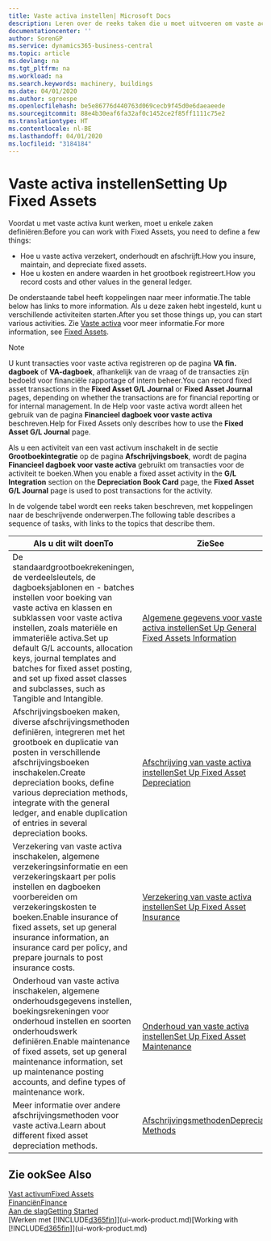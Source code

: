 ```yaml
---
title: Vaste activa instellen| Microsoft Docs
description: Leren over de reeks taken die u moet uitvoeren om vaste activa in te stellen, zoals machines of gebouwen.
documentationcenter: ''
author: SorenGP
ms.service: dynamics365-business-central
ms.topic: article
ms.devlang: na
ms.tgt_pltfrm: na
ms.workload: na
ms.search.keywords: machinery, buildings
ms.date: 04/01/2020
ms.author: sgroespe
ms.openlocfilehash: be5e86776d440763d069cecb9f45d0e6daeaeede
ms.sourcegitcommit: 88e4b30eaf6fa32af0c1452ce2f85ff1111c75e2
ms.translationtype: HT
ms.contentlocale: nl-BE
ms.lasthandoff: 04/01/2020
ms.locfileid: "3184184"
---
```

# <a name="setting-up-fixed-assets"></a><span data-ttu-id="c1aae-103">Vaste activa instellen</span><span class="sxs-lookup"><span data-stu-id="c1aae-103">Setting Up Fixed Assets</span></span>
<span data-ttu-id="c1aae-104">Voordat u met vaste activa kunt werken, moet u enkele zaken definiëren:</span><span class="sxs-lookup"><span data-stu-id="c1aae-104">Before you can work with Fixed Assets, you need to define a few things:</span></span>  

* <span data-ttu-id="c1aae-105">Hoe u vaste activa verzekert, onderhoudt en afschrijft.</span><span class="sxs-lookup"><span data-stu-id="c1aae-105">How you insure, maintain, and depreciate fixed assets.</span></span>  
* <span data-ttu-id="c1aae-106">Hoe u kosten en andere waarden in het grootboek registreert.</span><span class="sxs-lookup"><span data-stu-id="c1aae-106">How you record costs and other values in the general ledger.</span></span>  

<span data-ttu-id="c1aae-107">De onderstaande tabel heeft koppelingen naar meer informatie.</span><span class="sxs-lookup"><span data-stu-id="c1aae-107">The table below has links to more information.</span></span> <span data-ttu-id="c1aae-108">Als u deze zaken hebt ingesteld, kunt u verschillende activiteiten starten.</span><span class="sxs-lookup"><span data-stu-id="c1aae-108">After you set those things up, you can start various activities.</span></span> <span data-ttu-id="c1aae-109">Zie [Vaste activa](fa-manage.md) voor meer informatie.</span><span class="sxs-lookup"><span data-stu-id="c1aae-109">For more information, see [Fixed Assets](fa-manage.md).</span></span>  

> [!NOTE]  
>   <span data-ttu-id="c1aae-110">U kunt transacties voor vaste activa registreren op de pagina **VA fin. dagboek** of **VA-dagboek**, afhankelijk van de vraag of de transacties zijn bedoeld voor financiële rapportage of intern beheer.</span><span class="sxs-lookup"><span data-stu-id="c1aae-110">You can record fixed asset transactions in the **Fixed Asset G/L Journal** or **Fixed Asset Journal** pages, depending on whether the transactions are for financial reporting or for internal management.</span></span> <span data-ttu-id="c1aae-111">In de Help voor vaste activa wordt alleen het gebruik van de pagina **Financieel dagboek voor vaste activa** beschreven.</span><span class="sxs-lookup"><span data-stu-id="c1aae-111">Help for Fixed Assets only describes how to use the **Fixed Asset G/L Journal** page.</span></span>  

<span data-ttu-id="c1aae-112">Als u een activiteit van een vast activum inschakelt in de sectie **Grootboekintegratie** op de pagina **Afschrijvingsboek**, wordt de pagina **Financieel dagboek voor vaste activa** gebruikt om transacties voor de activiteit te boeken.</span><span class="sxs-lookup"><span data-stu-id="c1aae-112">When you enable a fixed asset activity in the **G/L Integration** section on the **Depreciation Book Card** page, the **Fixed Asset G/L Journal** page is used to post transactions for the activity.</span></span>

<span data-ttu-id="c1aae-113">In de volgende tabel wordt een reeks taken beschreven, met koppelingen naar de beschrijvende onderwerpen.</span><span class="sxs-lookup"><span data-stu-id="c1aae-113">The following table describes a sequence of tasks, with links to the topics that describe them.</span></span>  

| <span data-ttu-id="c1aae-114">Als u dit wilt doen</span><span class="sxs-lookup"><span data-stu-id="c1aae-114">To</span></span> | <span data-ttu-id="c1aae-115">Zie</span><span class="sxs-lookup"><span data-stu-id="c1aae-115">See</span></span> |
| --- | --- |
| <span data-ttu-id="c1aae-116">De standaardgrootboekrekeningen, de verdeelsleutels, de dagboeksjablonen en - batches instellen voor boeking van vaste activa en klassen en subklassen voor vaste activa instellen, zoals materiële en immateriële activa.</span><span class="sxs-lookup"><span data-stu-id="c1aae-116">Set up default G/L accounts, allocation keys, journal templates and batches for fixed asset posting, and set up fixed asset classes and subclasses, such as Tangible and Intangible.</span></span> |[<span data-ttu-id="c1aae-117">Algemene gegevens voor vaste activa instellen</span><span class="sxs-lookup"><span data-stu-id="c1aae-117">Set Up General Fixed Assets Information</span></span>](fa-how-setup-general.md) |
| <span data-ttu-id="c1aae-118">Afschrijvingsboeken maken, diverse afschrijvingsmethoden definiëren, integreren met het grootboek en duplicatie van posten in verschillende afschrijvingsboeken inschakelen.</span><span class="sxs-lookup"><span data-stu-id="c1aae-118">Create depreciation books, define various depreciation methods, integrate with the general ledger, and enable duplication of entries in several depreciation books.</span></span> |[<span data-ttu-id="c1aae-119">Afschrijving van vaste activa instellen</span><span class="sxs-lookup"><span data-stu-id="c1aae-119">Set Up Fixed Asset Depreciation</span></span>](fa-how-setup-depreciation.md) |
| <span data-ttu-id="c1aae-120">Verzekering van vaste activa inschakelen, algemene verzekeringsinformatie en een verzekeringskaart per polis instellen en dagboeken voorbereiden om verzekeringskosten te boeken.</span><span class="sxs-lookup"><span data-stu-id="c1aae-120">Enable insurance of fixed assets, set up general insurance information, an insurance card per policy, and prepare journals to post insurance costs.</span></span> |[<span data-ttu-id="c1aae-121">Verzekering van vaste activa instellen</span><span class="sxs-lookup"><span data-stu-id="c1aae-121">Set Up Fixed Asset Insurance</span></span>](fa-how-setup-insurance.md) |
| <span data-ttu-id="c1aae-122">Onderhoud van vaste activa inschakelen, algemene onderhoudsgegevens instellen, boekingsrekeningen voor onderhoud instellen en soorten onderhoudswerk definiëren.</span><span class="sxs-lookup"><span data-stu-id="c1aae-122">Enable maintenance of fixed assets, set up general maintenance information, set up maintenance posting accounts, and define types of maintenance work.</span></span> |[<span data-ttu-id="c1aae-123">Onderhoud van vaste activa instellen</span><span class="sxs-lookup"><span data-stu-id="c1aae-123">Set Up Fixed Asset Maintenance</span></span>](fa-how-setup-maintenance.md) |
| <span data-ttu-id="c1aae-124">Meer informatie over andere afschrijvingsmethoden voor vaste activa.</span><span class="sxs-lookup"><span data-stu-id="c1aae-124">Learn about different fixed asset depreciation methods.</span></span> |[<span data-ttu-id="c1aae-125">Afschrijvingsmethoden</span><span class="sxs-lookup"><span data-stu-id="c1aae-125">Depreciation Methods</span></span>](fa-depreciation-methods.md) |

## <a name="see-also"></a><span data-ttu-id="c1aae-126">Zie ook</span><span class="sxs-lookup"><span data-stu-id="c1aae-126">See Also</span></span>
[<span data-ttu-id="c1aae-127">Vast activum</span><span class="sxs-lookup"><span data-stu-id="c1aae-127">Fixed Assets</span></span>](fa-manage.md)  
[<span data-ttu-id="c1aae-128">Financiën</span><span class="sxs-lookup"><span data-stu-id="c1aae-128">Finance</span></span>](finance.md)  
[<span data-ttu-id="c1aae-129">Aan de slag</span><span class="sxs-lookup"><span data-stu-id="c1aae-129">Getting Started</span></span>](product-get-started.md)  
<span data-ttu-id="c1aae-130">[Werken met [!INCLUDE[d365fin](includes/d365fin_md.md)]](ui-work-product.md)</span><span class="sxs-lookup"><span data-stu-id="c1aae-130">[Working with [!INCLUDE[d365fin](includes/d365fin_md.md)]](ui-work-product.md)</span></span>

